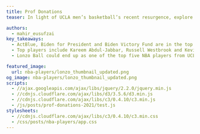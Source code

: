```yaml
---
title: Prof Donations
teaser: In light of UCLA men’s basketball’s recent resurgence, explore some of the past and present Bruins in the NBA.

authors:
  - mahir_eusufzai
key_takeaways:
  - ActBlue, Biden for President and Biden Victory Fund are in the top five campaigns
  - Top players include Kareem Abdul-Jabbar, Russell Westbrook and Kevin Love.
  - Lonzo Ball could end up as one of the top five NBA players from UCLA.

featured_image:
  url: nba-players/lonzo_thumbnail_updated.png
og_image: nba-players/lonzo_thumbnail_updated.png
scripts:
  - //ajax.googleapis.com/ajax/libs/jquery/2.2.0/jquery.min.js
  - //cdnjs.cloudflare.com/ajax/libs/d3/3.5.6/d3.min.js
  - //cdnjs.cloudflare.com/ajax/libs/c3/0.4.10/c3.min.js
  - /js/posts/prof-donations-2021/test.js
stylesheets:
  - //cdnjs.cloudflare.com/ajax/libs/c3/0.4.10/c3.min.css
  - /css/posts/nba-players/app.css
---
```


<canvas id='test'> </canvas>

<div id='usc-donations-chart'></div>
<div id='ucb-donations-chart'></div>
